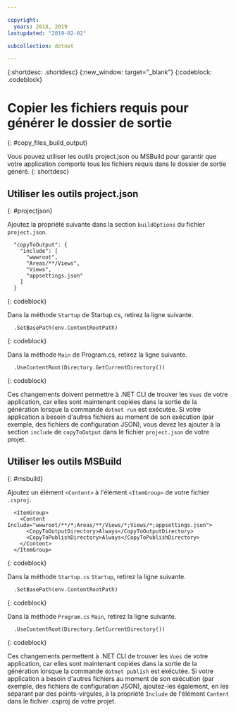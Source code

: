```yaml
---

copyright:
  years: 2018, 2019
lastupdated: "2019-02-02"

subcollection: dotnet

---
```


{:shortdesc: .shortdesc}
{:new_window: target="_blank"}
{:codeblock: .codeblock}


# Copier les fichiers requis pour générer le dossier de sortie
{: #copy_files_build_output}

Vous pouvez utiliser les outils project.json ou MSBuild pour garantir que votre application comporte tous les fichiers requis dans le dossier de sortie généré.
{: shortdesc}


## Utiliser les outils project.json
{: #projectjson}

Ajoutez la propriété suivante dans la section `buildOptions` du fichier `project.json`.
```
  "copyToOutput": {
    "include": [
      "wwwroot",
      "Areas/**/Views",
      "Views",
      "appsettings.json"
    ]
  }
```
{: codeblock}

Dans la méthode `Startup` de Startup.cs, retirez la ligne suivante.
```
  .SetBasePath(env.ContentRootPath)
```
{: codeblock}

Dans la méthode `Main` de Program.cs, retirez la ligne suivante.
```
  .UseContentRoot(Directory.GetCurrentDirectory())
```
{: codeblock}

Ces changements doivent permettre à .NET CLI de trouver les `Vues` de votre application, car elles sont maintenant copiées dans la sortie de la génération lorsque la commande `dotnet run` est exécutée.  Si votre application a besoin d'autres fichiers au moment de son exécution (par exemple, des fichiers de configuration JSON), vous devez les ajouter à la section `include` de `copyToOutput` dans le fichier `project.json` de votre projet.

## Utiliser les outils MSBuild
{: #msbuild}

Ajoutez un élément `<Content>` à l'élément `<ItemGroup>` de votre fichier `.csproj`.
```
  <ItemGroup>
    <Content Include="wwwroot/**/*;Areas/**/Views/*;Views/*;appsettings.json">
      <CopyToOutputDirectory>Always</CopyToOutputDirectory>
      <CopyToPublishDirectory>Always</CopyToPublishDirectory>
    </Content>
  </ItemGroup>
```
{: codeblock}

Dans la méthode `Startup.cs` `Startup`, retirez la ligne suivante.
```
  .SetBasePath(env.ContentRootPath)
```
{: codeblock}

Dans la méthode `Program.cs` `Main`, retirez la ligne suivante.
```
  .UseContentRoot(Directory.GetCurrentDirectory())
```
{: codeblock}

Ces changements permettent à .NET CLI de trouver les `Vues` de votre application, car elles sont maintenant copiées dans la sortie de la génération lorsque la commande `dotnet publish` est exécutée.  Si votre application a besoin d'autres fichiers au moment de son exécution (par exemple, des fichiers de configuration JSON), ajoutez-les également, en les séparant par des points-virgules, à la propriété `Include` de l'élément `Content` dans le fichier .csproj de votre projet.

